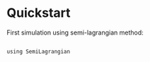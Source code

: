 # Quickstart

First simulation using semi-lagrangian method:

```@example 1

using SemiLagrangian


```
